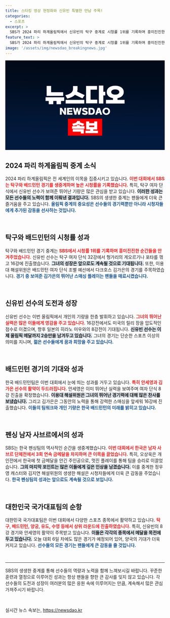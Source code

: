 ```yaml
---
title: 스타킹 영상 현정화와 신유빈 특별한 만남 주목!
categories:
  - 스포츠
excerpt: >
  SBS가 2024 파리 하계올림픽에서 신유빈의 탁구 중계로 시청률 1위를 기록하며 흥미진진한 경기들을 선보였다. 펜싱 한국팀은 3연속 금메달을 쌓아올리며 국민들의 기대감을 높이고 있다.
feature_text: >
  SBS가 2024 파리 하계올림픽에서 신유빈의 탁구 중계로 시청률 1위를 기록하며 흥미진진한 경기들을 선보였다. 펜싱 한국팀은 3연속 금메달을 쌓아올리며 국민들의 기대감을 높이고 있다.
image: '/assets/img/newsdao_breakingnews.jpg'
---
```


<p><img src="/assets/img/newsdao_breakingnews.jpg" alt="implanttips 속보" /></p>

<h2 data-ke-size="size26">2024 파리 하계올림픽 중계 소식</h2>

<p data-ke-size="size16">2024 파리 하계올림픽은 전 세계인의 이목을 집중시키고 있습니다. <b><span style="color: #ee2323;">이번 대회에서 SBS는 탁구와 배드민턴 경기를 생중계하며 높은 시청률을 기록했습니다.</span></b> 특히, 탁구 여자 단식에서 신유빈 선수가 보여준 뛰어난 기량은 많은 관심을 받고 있습니다. <b><span style="background-color: #21538527;">이러한 성과는 모든 선수들의 노력이 함께 이뤄낸 결과입니다.</span></b> SBS의 생생한 중계는 팬들에게 더욱 큰 즐거움을 주고 있습니다. <b><span style="color: #1a5490;">올림픽 중계의 중요성은 선수들의 경기력뿐만 아니라 시청자들에게 추가된 감동을 선사하는 것입니다.</span></b></p>

<p data-ke-size="size16">&nbsp;</p>

<h2 data-ke-size="size26">탁구와 배드민턴의 시청률 성과</h2>

<p data-ke-size="size16">탁구와 배드민턴 경기 중계는 <b><span style="color: #ee2323;">SBS에서 시청률 1위를 기록하며 흥미진진한 순간들을 안겨주었습니다.</span></b> 신유빈 선수는 탁구 여자 단식 32강에서 헝가리의 게오르기나 포타를 꺾고 16강에 진출했습니다. <b><span style="background-color: #21538527;">그녀의 성장은 앞으로도 계속될 것으로 기대됩니다.</span></b> 또한, 이용대 해설위원은 배드민턴 여자 단식 조별 예선에서 다크호스 김가은의 경기를 주목하였습니다. <b><span style="color: #1a5490;">경기 중 보여준 김가은의 뛰어난 스매싱 플레이는 팬들을 매료시켰습니다.</span></b></p>

<p data-ke-size="size16">&nbsp;</p>

<h2 data-ke-size="size26">신유빈 선수의 도전과 성장</h2>

<p data-ke-size="size16">신유빈 선수는 이번 올림픽에서 개인의 기량을 한층 발휘하고 있습니다. <b><span style="color: #ee2323;">그녀의 뛰어난 실력은 많은 이들에게 영감을 주고 있습니다.</span></b> 16강전에서도 미국의 릴리 장을 압도적인 점수로 이겼으며, 향후 일본의 히라노 미우와의 8강전이 기대됩니다. <b><span style="background-color: #21538527;">신유빈 선수는 이제 올림픽 메달까지 2승만을 남겨두고 있습니다.</span></b> 그녀의 경기는 단순한 스포츠 이상의 의미를 지니며, <b><span style="color: #1a5490;">젊은 선수들에게 꿈과 희망을 주고 있습니다.</span></b></p>

<p data-ke-size="size16">&nbsp;</p>

<h2 data-ke-size="size26">배드민턴 경기의 기대와 성과</h2>

<p data-ke-size="size16">한국 배드민턴팀은 이번 대회에서 눈에 띄는 성과를 거두고 있습니다. <b><span style="color: #ee2323;">특히 안세영과 김가은 선수의 활약이 두드러집니다.</span></b> 안세영은 이미 뛰어난 실력을 보여주며 여자 단식 8강 진출을 확정했습니다. <b><span style="background-color: #21538527;">이용대 해설위원은 그녀의 뛰어난 경기력에 대해 많은 찬사를 보냈습니다.</span></b> 그리고 김가은은 그동안의 노력을 통해 강력한 스매싱을 앞세워 16강에 진출했습니다. <b><span style="color: #1a5490;">이들의 팀워크와 개인 기량은 한국 배드민턴의 미래를 밝히고 있습니다.</span></b></p>

<p data-ke-size="size16">&nbsp;</p>

<h2 data-ke-size="size26">펜싱 남자 사브르에서의 성과</h2>

<p data-ke-size="size16">SBS는 한국 펜싱팀의 역사적인 순간을 생중계했습니다. <b><span style="color: #ee2323;">이번 대회에서 한국은 남자 사브르 단체전에서 3회 연속 금메달을 차지하며 큰 이목을 끌었습니다.</span></b> 특히, 오상욱은 개인전에서 한국에 첫 금메달을 안긴 주인공으로, 멋진 플레이를 통해 팀을 승리로 이끌었습니다. <b><span style="background-color: #21538527;">그의 마지막 포인트는 많은 이들에게 깊은 인상을 남겼습니다.</span></b> 이를 중계한 정우영 캐스터와 김지연 해설위원의 생생한 해설은 시청자들에게 더욱 큰 감동을 주었습니다. <b><span style="color: #1a5490;">한국 펜싱팀의 성과는 앞으로도 계속될 것으로 보입니다.</span></b></p>

<p data-ke-size="size16">&nbsp;</p>

<h2 data-ke-size="size26">대한민국 국가대표팀의 순항</h2>

<p data-ke-size="size16">대한민국 국가대표팀은 이번 대회에서 다양한 스포츠 종목에서 활약하고 있습니다. <b><span style="color: #ee2323;">탁구, 배드민턴, 양궁, 유도, 수영 등에서 상위 라운드에 진출하였습니다.</span></b> 특히, 신유빈의 8강 경기와 안세영의 활약이 주목받고 있습니다. <b><span style="background-color: #21538527;">이들은 각각의 종목에서 메달을 목전에 두고 있습니다.</span></b> 오늘 대회 6일 차에도 많은 경기가 예정되어 있어, 양국의 기대가 더욱 커지고 있습니다. <b><span style="color: #1a5490;">선수들의 모든 경기는 팬들에게 큰 감동을 줄 것입니다.</span></b></p>

<p data-ke-size="size16">&nbsp;</p>

<hr>

<p data-ke-size="size16">SBS의 생생한 중계를 통해 선수들의 역량과 노력을 함께 느껴보시길 바랍니다. 꾸준한 훈련과 열정으로 이루어진 성과는 항상 팬들을 향한 큰 감사를 잊지 않고 있습니다. 각 선수들의 도전과 성장이 여러분의 많은 응원 속에 이루어지는 만큼, 계속해서 많은 관심 가져주시기 바랍니다.</p>

<p data-ke-size="size16">&nbsp;</p>
실시간 뉴스 속보는, <a href="https://newsdao.kr" rel="dofollow">https://newsdao.kr</a>


